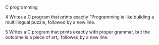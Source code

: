 C programming

4 Writes a C program that prints exactly "Programming is like building a multiliingual puzzle, followed by a new line.

5 Writes a C program that prints exactly with proper grammar, but the outcome is a piece of art,, followed by a new line.
